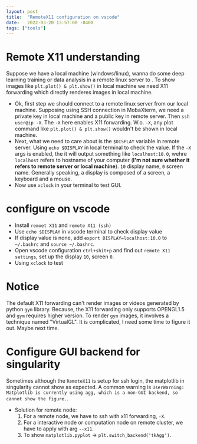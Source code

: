 ```yaml
---
layout: post
title:  "RemoteX11 configuration on vscode"
date:   2022-03-20 13:57:00 -0400
tags: ["tools"]
---
```

# Remote X11 understanding

Suppose we have a local machine (windows/linux), wanna do some deep learning training or data analysis in a remote linux server to . To show images like `plt.plot() & plt.show()` in local machine we need X11 forwarding which directly renderes images in local machine.
- Ok, first step we should connect to a remote linux server from our local machine. Supposing using SSH connection in MobaXterm, we need a private key in local machine and a public key in remote server. Then `ssh user@ip -X`. The `-X` here enables X11 forwarding. W.o. `-X`, any plot command like `plt.plot() & plt.show()` wouldn't be shown in local machine. 
- Next, what we need to care about is the `$DISPLAY` variable in remote server. Using `echo $DISPLAY` in local terminal to check the value. If the `-X` args is enabled, the it will output something like `localhost:10.0`, wehre `localhost` refers to hostname of your computer (**I'm not sure whether it refers to remote server or local machine**). `10` display name, `0` screen name. Generally speaking, a display is composed of a screen, a keyboard and a mouse.
- Now use `xclock` in your terminal to test GUI.

# configure on vscode
- Install `remoet X11` and `remote X11 (ssh)`
- Use `echo $DISPLAY` in vscode terminal to check display value
- If display value is none, add `export DISPLAY=localhost:10.0` to `~/.bashrc` and `source ~/.bashrc`.
- Open vscode configuration `ctrl+shit+p` and find out `remote X11 settings`, set up the display `10`, screen `0`.
- Using `xclock` to test 

# Notice
The default X11 forwarding can't render images or videos generated by python `gym` library. Because, the X11 forwarding only supports OPENGL1.5 and `gym` requires higher version. To render `gym` images, it involves a technique named "VirtualGL". It is complicated, I need some time to figure it out. Maybe next time.

# Configure GUI backend for singularity

Sometimes although the `RemoteX11` is setup for ssh login, the matplotlib in singularity cannot show as expected. A common warning is `UserWarning: Matplotlib is currently using agg, which is a non-GUI backend, so cannot show the figure.`.

- Solution for remote node:
    1. For a remote node, we have to ssh with x11 forwarding, `-X`.
    2. For a interactive node or computation node on remote cluster, we have to apply with arg  `--x11`.
    3. To show `matplotlib.pyplot` -> `plt.switch_backend('tkAgg')`.
